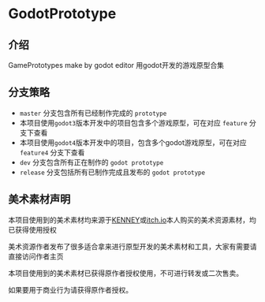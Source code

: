 # GodotPrototype

## 介绍
GamePrototypes make by godot editor 
用godot开发的游戏原型合集

## 分支策略

- `master` 分支包含所有已经制作完成的 `prototype`
- 本项目使用`godot3`版本开发中的项目包含多个游戏原型，可在对应 `feature` 分支下查看
- 本项目使用`godot4`版本开发中的项目，包含多个godot游戏原型，可在对应 `feature4` 分支下查看
- `dev` 分支包含所有正在制作的 `godot prototype`
- `release` 分支包括所有已制作完成且发布的 `godot prototype`

## 美术素材声明

本项目使用到的美术素材均来源于[KENNEY](https://www.kenney.nl/)或[itch.io](https://itch.io/)本人购买的美术资源素材，均已获得使用授权

美术资源作者发布了很多适合拿来进行原型开发的美术素材和工具，大家有需要请直接访问作者主页

本项目使用到的美术素材已获得原作者授权使用，不可进行转发或二次售卖。

如果要用于商业行为请获得原作者授权。

